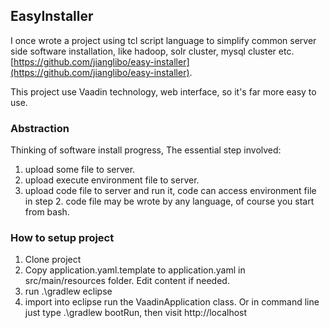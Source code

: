## EasyInstaller

I once wrote a project using tcl script language to simplify common server side software installation, like hadoop, solr cluster, mysql cluster etc. [https://github.com/jianglibo/easy-installer](https://github.com/jianglibo/easy-installer).

This project use Vaadin technology, web interface, so it's far more easy to use.

### Abstraction

Thinking of software install progress, The essential step involved:

1. upload some file to server.
2. upload execute environment file to server.
3. upload code file to server and run it, code can access environment file in step 2. code file may be wrote by any language, of course you start from bash.


### How to setup project

1. Clone project
2. Copy application.yaml.template to application.yaml in src/main/resources folder. Edit content if needed.
3. run .\gradlew eclipse
4. import into eclipse run the VaadinApplication class. Or in command line just type .\gradlew bootRun, then visit http://localhost
 
